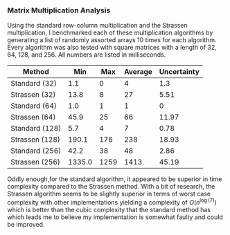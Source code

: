 ### Matrix Multiplication Analysis

Using the standard row-column multiplication and the Strassen multiplication, I benchmarked each of these multiplication algorithms by generating a list of randomly assorted arrays 10 times for each algorithm. Every algorithm was also tested with square matrices with a length of 32, 64, 128, and 256. All numbers are listed in milliseconds.

| Method | Min | Max | Average | Uncertainty |
| ------- | ----- | ----- | ----- | ----------- |
| Standard (32) | 1.1 | 0 | 4 | 1.3 |
| Strassen (32) | 13.8 | 8 | 27 | 5.51
| Standard (64) | 1.0 | 1 | 1 | 0 |
| Strassen (64) | 45.9 | 25 | 66 | 11.97
| Standard (128) | 5.7 | 4 | 7 | 0.78 |
| Strassen (128) | 190.1 | 176 | 238 | 18.93
| Standard (256) | 42.2 | 38 | 48 | 2.86 |
| Strassen (256) | 1335.0 | 1259 | 1413 | 45.19

Oddly enough,for the standard algorithm, it appeared to be superior in time complexity compared to the Strassen method. With a bit of research, the Strassen algorithm seems to be slightly superior in terms of worst case complexity with other implementations yielding a complexity of $O(n^{\log(7)})$ which is better than the cubic complexity that the standard method has which leads me to believe my implementation is somewhat faulty and could be improved.